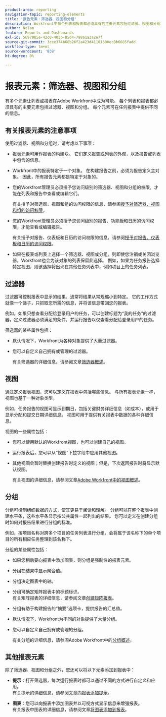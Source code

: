 ```yaml
---
product-area: reporting
navigation-topic: reporting-elements
title: '报告元素：筛选器、视图和分组'
description: Workfront中每个列表和报表都必须具有的主要元素包括过滤器、视图和分组。 每个元素可在任何报表中提供不同的信息。
author: Nolan
feature: Reports and Dashboards
exl-id: 5697905e-42c0-403b-85d4-798a1a3a2e7f
source-git-commit: 3cee374b68b26f2a423d41101300ec8b6685fadd
workflow-type: tm+mt
source-wordcount: '838'
ht-degree: 0%

---
```


# 报表元素：筛选器、视图和分组

<!-- Audited: 11/2024 -->

<!--AL: Add information here about all the different kinds of FVGs: in reports, in lists, beta, etc // OR: this article should be a high-level overview of reporting elements. Then, each type of element should have:</p>
<p>- overview for Filters</p>
<p>- create a filter</p>
<p>- share a filter</p>
<p>ALL in Reporting elements but the Shared ones should be linked to Basics> Sharing; some of the articles in the Basics> Navigation> Use lists might beed to link here as well-->

有多个元素让列表或报表在Adobe Workfront中成为可能。 每个列表和报表都必须具有的主要元素包括过滤器、视图和分组。 每个元素可在任何报表中提供不同的信息。

## 有关报表元素的注意事项

使用过滤器、视图和分组时，请考虑以下事项：

* 报表元素可用作报表的构建块。 它们定义报告或列表的外观，以及报告或列表中包含的信息。
* Workfront中的报表特定于一个对象。 在构建报告之前，必须为报告定义主对象。 因此，所有报告元素都是特定于对象的。
* 您的Workfront管理员必须授予您访问级别的筛选器、视图和分组的权限，才能在列表和报告中查看或编辑它们。

  有关授予对筛选器、视图和组的访问权限的信息，请参阅[授予对筛选器、视图和组的访问权限](../../../administration-and-setup/add-users/configure-and-grant-access/grant-access-fvg.md)。

* 您的Workfront管理员必须授予您访问级别的报告、功能板和日历的访问权限，才能查看或编辑报告。

  有关授予对报告、仪表板和日历的访问权限的信息，请参阅[授予对报告、仪表板和日历的访问权限](../../../administration-and-setup/add-users/configure-and-grant-access/grant-access-reports-dashboards-calendars.md)。

* 如果在报表或列表上选择一个筛选器、视图或分组，则即使您注销或关闭浏览器，Workfront也会为该对象的列表保留此选择。 例如，如果为任务报告选择特定视图，则该选择将出现在其他任务列表中，例如项目上的任务列表。

## 过滤器

过滤器可控制报表中显示的结果，通常将结果从常规缩小到特定。 它的工作方式就像一个筛子，只抓取您所需的信息，并将该信息带回您的报表。

例如，如果只想查看分配给登录用户的任务，可以创建标题为“我的任务”的过滤器，定义过滤器必须满足的条件，并运行报告以仅查看分配给登录用户的任务。

筛选器的某些属性包括：

* 默认情况下，Workfront为各种对象提供了大量过滤器。
* 您可以自定义自己拥有或管理的过滤器。

  有关筛选器的详细信息，请参阅文章[筛选器概述](../../../reports-and-dashboards/reports/reporting-elements/filters-overview.md)。

## 视图

通过定义报表视图，您可以定义在报表中包括哪些信息。 与所有报表元素一样，视图也基于一种对象类型。

例如，任务报告的视图可显示到期日，包括关键财务详细信息（如成本），或用于显示分配和提交日期详细信息。 视图可用于提供有关报表中数据的各种详细信息。

视图的一些属性包括：

* 您可以使用默认的Workfront视图，也可以创建自己的视图。
* 运行报表后，您可以从“视图”下拉字段中应用其他视图。
* 其他视图会暂时替换创建报告时定义的视图；但是，下次返回报告时将显示默认视图。

  有关视图的详细信息，请参阅文章[Adobe Workfront中的视图概述](../../../reports-and-dashboards/reports/reporting-elements/views-overview.md)。

## 分组

分组可控制组织数据的方式，使其更易于阅读和理解。 分组可以在整个报表中创建水平条，这些水平条显示按公共属性一起列出的结果。 您可以定义在创建分组时如何对报告结果进行分组的标准。

例如，按项目名称对跨多个项目的任务列表进行分组，会将属于该名称下的单个项目的所有相应任务整理到该名称下。

分组的某些属性包括：

* 如果您稍后要向报表中添加图表，则分组是强制性的报表元素。
* 分组在结果中显示聚合值&#x200B;。
* 分组决定图表中的轴。
* 分组可确定矩阵报表中的标题标识。\
  有关矩阵报表的详细信息，请参阅文章[创建矩阵报表](../../../reports-and-dashboards/reports/creating-and-managing-reports/create-matrix-report.md)。

* 分组有助于构建报告的“摘要”选项卡，提供报告的汇总值。
* 默认情况下，Workfront为不同的对象提供了大量分组。
* 您可以自定义自己拥有或管理的分组。

  有关分组的详细信息，请参阅Adobe Workfront中的[分组概述](../../../reports-and-dashboards/reports/reporting-elements/groupings-overview.md)。

## 其他报表元素

除了筛选器、视图和分组之外，您还可以将以下元素添加到报表中：

* **提示**：打开筛选器，每次运行报表时都可以通过不同的方式进行自定义和应用。\
  有关提示的详细信息，请参阅文章[向报表添加提示](../../../reports-and-dashboards/reports/creating-and-managing-reports/add-prompt-report.md)。

* **图表**：您可以向报表中添加图表并以可视方式显示信息来增强报表。\
  有关报表中图表的详细信息，请参阅文章[将图表添加到报表](../../../reports-and-dashboards/reports/creating-and-managing-reports/add-chart-report.md)。
